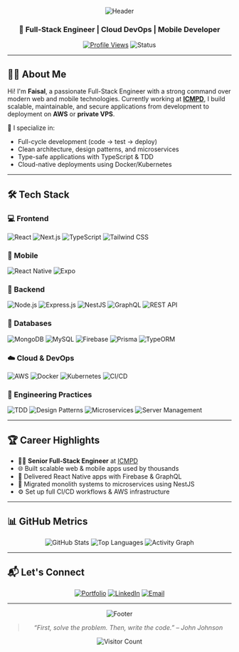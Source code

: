 <div align="center">

![Header](https://capsule-render.vercel.app/api?type=waving&color=0:4b6cb7,100:182848&height=200&section=header&text=Faisal&fontSize=42&fontColor=ffffff&animation=fadeIn)

### 🚀 Full-Stack Engineer | Cloud DevOps | Mobile Developer

[![Profile Views](https://komarev.com/ghpvc/?username=faisalQ05&label=Profile%20Views&color=0e75b6&style=flat)](https://github.com/faisalQ05)
![Status](https://img.shields.io/badge/Status-Always%20Building-blue?style=flat-square&logo=github)

</div>

---

## 👨‍💻 About Me

Hi! I'm **Faisal**, a passionate Full-Stack Engineer with a strong command over modern web and mobile technologies. Currently working at **[ICMPD](https://www.icmpd.org/)**, I build scalable, maintainable, and secure applications from development to deployment on **AWS** or **private VPS**.

🔧 I specialize in:
- Full-cycle development (code → test → deploy)
- Clean architecture, design patterns, and microservices
- Type-safe applications with TypeScript & TDD
- Cloud-native deployments using Docker/Kubernetes

---

## 🛠️ Tech Stack

### 💻 Frontend
![React](https://img.shields.io/badge/React-20232A?style=for-the-badge&logo=react&logoColor=61DAFB)
![Next.js](https://img.shields.io/badge/Next.js-black?style=for-the-badge&logo=nextdotjs)
![TypeScript](https://img.shields.io/badge/TypeScript-blue?style=for-the-badge&logo=typescript&logoColor=white)
![Tailwind CSS](https://img.shields.io/badge/TailwindCSS-38B2AC?style=for-the-badge&logo=tailwind-css&logoColor=white)

### 📱 Mobile
![React Native](https://img.shields.io/badge/React_Native-61DAFB?style=for-the-badge&logo=react&logoColor=black)
![Expo](https://img.shields.io/badge/Expo-000020?style=for-the-badge&logo=expo&logoColor=white)

### 🔧 Backend
![Node.js](https://img.shields.io/badge/Node.js-339933?style=for-the-badge&logo=nodedotjs&logoColor=white)
![Express.js](https://img.shields.io/badge/Express-000000?style=for-the-badge&logo=express&logoColor=white)
![NestJS](https://img.shields.io/badge/NestJS-E0234E?style=for-the-badge&logo=nestjs&logoColor=white)
![GraphQL](https://img.shields.io/badge/GraphQL-E10098?style=for-the-badge&logo=graphql&logoColor=white)
![REST API](https://img.shields.io/badge/REST_API-6D83F2?style=for-the-badge&logoColor=white)

### 🧠 Databases
![MongoDB](https://img.shields.io/badge/MongoDB-47A248?style=for-the-badge&logo=mongodb&logoColor=white)
![MySQL](https://img.shields.io/badge/MySQL-00758F?style=for-the-badge&logo=mysql&logoColor=white)
![Firebase](https://img.shields.io/badge/Firebase-FFCA28?style=for-the-badge&logo=firebase&logoColor=black)
![Prisma](https://img.shields.io/badge/Prisma-2D3748?style=for-the-badge&logo=prisma&logoColor=white)
![TypeORM](https://img.shields.io/badge/TypeORM-FF6B6B?style=for-the-badge&logoColor=white)

### ☁️ Cloud & DevOps
![AWS](https://img.shields.io/badge/AWS-FF9900?style=for-the-badge&logo=amazonaws&logoColor=white)
![Docker](https://img.shields.io/badge/Docker-2496ED?style=for-the-badge&logo=docker&logoColor=white)
![Kubernetes](https://img.shields.io/badge/Kubernetes-326CE5?style=for-the-badge&logo=kubernetes&logoColor=white)
![CI/CD](https://img.shields.io/badge/CI/CD-0A0A0A?style=for-the-badge&logo=githubactions&logoColor=white)

### 📐 Engineering Practices
![TDD](https://img.shields.io/badge/TDD-green?style=for-the-badge)
![Design Patterns](https://img.shields.io/badge/Design%20Patterns-FF6B6B?style=for-the-badge)
![Microservices](https://img.shields.io/badge/Microservices-2C5282?style=for-the-badge)
![Server Management](https://img.shields.io/badge/Server%20Mgmt-555555?style=for-the-badge&logo=linux&logoColor=white)

---

## 🏆 Career Highlights

- 👨‍💻 **Senior Full-Stack Engineer** at [ICMPD](https://www.icmpd.org/)
- 🌐 Built scalable web & mobile apps used by thousands
- 📲 Delivered React Native apps with Firebase & GraphQL
- 🔄 Migrated monolith systems to microservices using NestJS
- ⚙️ Set up full CI/CD workflows & AWS infrastructure

---

## 📊 GitHub Metrics

<div align="center">

![GitHub Stats](https://github-readme-stats.vercel.app/api?username=faisalQ05&show_icons=true&theme=algolia&count_private=true)
![Top Languages](https://github-readme-stats.vercel.app/api/top-langs/?username=faisalQ05&layout=compact&theme=algolia&hide=html,css)
![Activity Graph](https://github-readme-activity-graph.vercel.app/graph?username=faisalQ05&theme=react-dark&hide_border=true&area=true)

</div>

---

## 📬 Let's Connect

<div align="center">

[![Portfolio](https://img.shields.io/badge/Portfolio-000?style=for-the-badge&logo=firefox&logoColor=white)](https://faisalq-portfolio.netlify.app/)
[![LinkedIn](https://img.shields.io/badge/LinkedIn-0077B5?style=for-the-badge&logo=linkedin&logoColor=white)](https://www.linkedin.com/in/faisal2105/)
[![Email](https://img.shields.io/badge/Email-D14836?style=for-the-badge&logo=gmail&logoColor=white)](mailto:faisal199605@gmail.com)

</div>

---

<div align="center">

![Footer](https://capsule-render.vercel.app/api?type=waving&color=0:4b6cb7,100:182848&height=100&section=footer)

> *“First, solve the problem. Then, write the code.” – John Johnson*

![Visitor Count](https://profile-counter.glitch.me/faisalQ05/count.svg)

</div>
